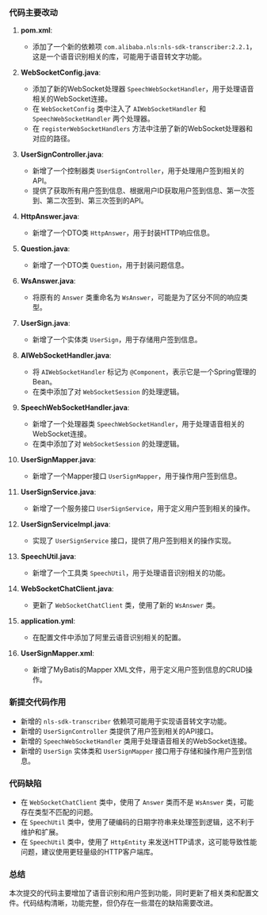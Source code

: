 ### 代码主要改动

1. **pom.xml**:
   - 添加了一个新的依赖项 `com.alibaba.nls:nls-sdk-transcriber:2.2.1`，这是一个语音识别相关的库，可能用于语音转文字功能。

2. **WebSocketConfig.java**:
   - 添加了新的WebSocket处理器 `SpeechWebSocketHandler`，用于处理语音相关的WebSocket连接。
   - 在 `WebSocketConfig` 类中注入了 `AIWebSocketHandler` 和 `SpeechWebSocketHandler` 两个处理器。
   - 在 `registerWebSocketHandlers` 方法中注册了新的WebSocket处理器和对应的路径。

3. **UserSignController.java**:
   - 新增了一个控制器类 `UserSignController`，用于处理用户签到相关的API。
   - 提供了获取所有用户签到信息、根据用户ID获取用户签到信息、第一次签到、第二次签到、第三次签到的API。

4. **HttpAnswer.java**:
   - 新增了一个DTO类 `HttpAnswer`，用于封装HTTP响应信息。

5. **Question.java**:
   - 新增了一个DTO类 `Question`，用于封装问题信息。

6. **WsAnswer.java**:
   - 将原有的 `Answer` 类重命名为 `WsAnswer`，可能是为了区分不同的响应类型。

7. **UserSign.java**:
   - 新增了一个实体类 `UserSign`，用于存储用户签到信息。

8. **AIWebSocketHandler.java**:
   - 将 `AIWebSocketHandler` 标记为 `@Component`，表示它是一个Spring管理的Bean。
   - 在类中添加了对 `WebSocketSession` 的处理逻辑。

9. **SpeechWebSocketHandler.java**:
   - 新增了一个处理器类 `SpeechWebSocketHandler`，用于处理语音相关的WebSocket连接。
   - 在类中添加了对 `WebSocketSession` 的处理逻辑。

10. **UserSignMapper.java**:
    - 新增了一个Mapper接口 `UserSignMapper`，用于操作用户签到信息。

11. **UserSignService.java**:
    - 新增了一个服务接口 `UserSignService`，用于定义用户签到相关的操作。

12. **UserSignServiceImpl.java**:
    - 实现了 `UserSignService` 接口，提供了用户签到相关的操作实现。

13. **SpeechUtil.java**:
    - 新增了一个工具类 `SpeechUtil`，用于处理语音识别相关的功能。

14. **WebSocketChatClient.java**:
    - 更新了 `WebSocketChatClient` 类，使用了新的 `WsAnswer` 类。

15. **application.yml**:
    - 在配置文件中添加了阿里云语音识别相关的配置。

16. **UserSignMapper.xml**:
    - 新增了MyBatis的Mapper XML文件，用于定义用户签到信息的CRUD操作。

### 新提交代码作用

- 新增的 `nls-sdk-transcriber` 依赖项可能用于实现语音转文字功能。
- 新增的 `UserSignController` 类提供了用户签到相关的API接口。
- 新增的 `SpeechWebSocketHandler` 类用于处理语音相关的WebSocket连接。
- 新增的 `UserSign` 实体类和 `UserSignMapper` 接口用于存储和操作用户签到信息。

### 代码缺陷

- 在 `WebSocketChatClient` 类中，使用了 `Answer` 类而不是 `WsAnswer` 类，可能存在类型不匹配的问题。
- 在 `SpeechUtil` 类中，使用了硬编码的日期字符串来处理签到逻辑，这不利于维护和扩展。
- 在 `SpeechUtil` 类中，使用了 `HttpEntity` 来发送HTTP请求，这可能导致性能问题，建议使用更轻量级的HTTP客户端库。

### 总结

本次提交的代码主要增加了语音识别和用户签到功能，同时更新了相关类和配置文件。代码结构清晰，功能完整，但仍存在一些潜在的缺陷需要改进。